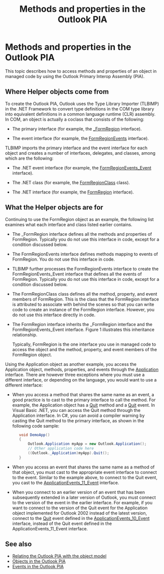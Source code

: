 ﻿---
title: Methods and properties in the Outlook PIA
TOCTitle: Methods and properties in the Outlook PIA
ms:assetid: ec7742de-ead6-41dd-90a3-1280fdf09d54
ms:mtpsurl: https://msdn.microsoft.com/en-us/library/Bb612528(v=office.15)
ms:contentKeyID: 55119780
ms.date: 07/24/2014
mtps_version: v=office.15


---

# Methods and properties in the Outlook PIA

This topic describes how to access methods and properties of an object in managed code by using the Outlook Primary Interop Assembly (PIA).

## Where Helper objects come from

To create the Outlook PIA, Outlook uses the Type Library Importer (TLBIMP) in the .NET Framework to convert type definitions in the COM type library into equivalent definitions in a common language runtime (CLR) assembly. In COM, an object is actually a coclass that consists of the following:

  - The primary interface (for example, the [\_FormRegion](https://msdn.microsoft.com/en-us/library/bb645761\(v=office.15\)) interface).

  - The event interface (for example, the [FormRegionEvents](https://msdn.microsoft.com/en-us/library/bb611940\(v=office.15\)) interface).

TLBIMP imports the primary interface and the event interface for each object and creates a number of interfaces, delegates, and classes, among which are the following:

  - The .NET event interface (for example, the [FormRegionEvents\_Event](https://msdn.microsoft.com/en-us/library/bb647619\(v=office.15\)) interface).

  - The .NET class (for example, the [FormRegionClass](https://msdn.microsoft.com/en-us/library/bb624204\(v=office.15\)) class).

  - The .NET interface (for example, the [FormRegion](https://msdn.microsoft.com/en-us/library/bb652633\(v=office.15\)) interface).

## What the Helper objects are for

Continuing to use the FormRegion object as an example, the following list examines what each interface and class listed earlier contains.

- The \_FormRegion interface defines all the methods and properties of FormRegion. Typically you do not use this interface in code, except for a condition discussed below.

- The FormRegionEvents interface defines methods mapping to events of FormRegion. You do not use this interface in code.

- TLBIMP further processes the FormRegionEvents interface to create the FormRegionEvents\_Event interface that defines all the events of FormRegion. Typically you do not use this interface in code, except for a condition discussed below.

- The FormRegionClass class defines all the method, property, and event members of FormRegion. This is the class that the FormRegion interface is attributed to associate with behind the scenes so that you can write code to create an instance of the FormRegion interface. However, you do not use this interface directly in code.

- The FormRegion interface inherits the \_FormRegion interface and the FormRegionEvents\_Event interface. Figure 1 illustrates this inheritance relationship.
    
  <!--Figure 1. The FormRegion interface inherits methods and properties from the \_FormRegion interface, and inherits events from the FormRegionEvents\_Event interface-->
    
  Typically, FormRegion is the one interface you use in managed code to access the object and the method, property, and event members of the FormRegion object.

Using the Application object as another example, you access the Application object, methods, properties, and events through the [Application](https://msdn.microsoft.com/en-us/library/bb646615\(v=office.15\)) interface. There are however three exceptions where you must use a different interface, or depending on the language, you would want to use a different interface:

- When you access a method that shares the same name as an event, a good practice is to cast to the primary interface to call the method. For example, the Application object has a [Quit](https://msdn.microsoft.com/en-us/library/bb646614\(v=office.15\)) method and a [Quit](https://msdn.microsoft.com/en-us/library/bb622595\(v=office.15\)) event. In Visual Basic .NET, you can access the Quit method through the Application interface. In C\#, you can avoid a compiler warning by casting the Quit method to the primary interface, as shown in the following code sample:
    
   ```csharp
      void DemoApp()
      {
          Outlook.Application myApp = new Outlook.Application();
          // Other application code here
          ((Outlook._Application)myApp).Quit();
      }
   ```

- When you access an event that shares the same name as a method of that object, you must cast to the appropriate event interface to connect to the event. Similar to the example above, to connect to the Quit event, you cast to the [ApplicationEvents\_11\_Event](https://msdn.microsoft.com/en-us/library/bb622725\(v=office.15\)) interface.

- When you connect to an earlier version of an event that has been subsequently extended in a later version of Outlook, you must connect to the version of the event in the earlier interface. For example, if you want to connect to the version of the Quit event for the Application object implemented for Outlook 2002 instead of the latest version, connect to the [Quit](https://msdn.microsoft.com/en-us/library/bb609660\(v=office.15\)) event defined in the [ApplicationEvents\_10\_Event](https://msdn.microsoft.com/en-us/library/bb610098\(v=office.15\)) interface, instead of the Quit event defined in the ApplicationEvents\_11\_Event interface.

## See also

- [Relating the Outlook PIA with the object model](relating-the-outlook-pia-with-the-object-model.md)
- [Objects in the Outlook PIA](objects-in-the-outlook-pia.md)
- [Events in the Outlook PIA](events-in-the-outlook-pia.md)

